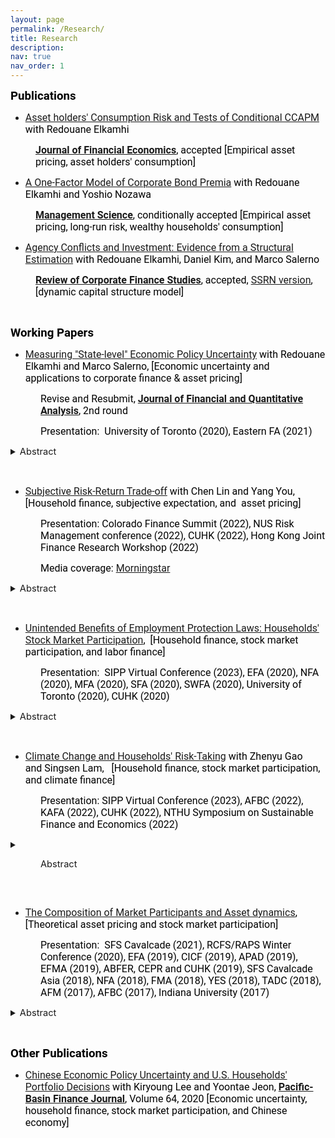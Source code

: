 ```yaml
---
layout: page
permalink: /Research/
title: Research
description: 
nav: true
nav_order: 1
---
```


<p><span style="font-size:11pt"><span style="font-family:Calibri,sans-serif"><strong><span style="font-size:14.0pt"><span style="font-family:Roboto"><span style="color:black">Publications</span></span></span></strong></span></span></p>

<ul>
	<li><span style="font-size:11pt"><span style="color:black"><span style="font-family:Calibri,sans-serif"><span style="font-size:12.0pt"><span style="font-family:Roboto"><a href = "https://papers.ssrn.com/sol3/papers.cfm?abstract_id=3349844">Asset holders' Consumption Risk and Tests of Conditional CCAPM</a> with&nbsp;Redouane Elkamhi</span></span></span></span></span></li>
</ul>

<p style="margin-left:40px"><span style="font-size:11pt"><span style="font-family:Calibri,sans-serif"><strong><span style="font-size:12.0pt"><span style="font-family:Roboto"><span style="color:black"><a href = "https://www.sciencedirect.com/journal/journal-of-financial-economics">Journal of Financial Economics</a></span></span></span></strong><span style="font-size:12.0pt"><span style="font-family:Roboto"><span style="color:black">, accepted&nbsp;[Empirical asset pricing,&nbsp;asset holders&#39;&nbsp;consumption]</span></span></span></span></span></p>

<ul>
	<li><span style="font-size:11pt"><span style="color:black"><span style="font-family:Calibri,sans-serif"><span style="font-size:12.0pt"><span style="font-family:Roboto"><a href = "https://papers.ssrn.com/sol3/papers.cfm?abstract_id=3669068">A One-Factor Model of Corporate Bond Premia</a> with&nbsp;Redouane Elkamhi and&nbsp;Yoshio Nozawa</span></span></span></span></span></li>
</ul>

<p style="margin-left:40px"><span style="font-size:11pt"><span style="font-family:Calibri,sans-serif"><strong><span style="font-size:12.0pt"><span style="font-family:Roboto"><span style="color:black"><a href = "https://pubsonline.informs.org/journal/mnsc">Management Science</a></span></span></span></strong><span style="font-size:12.0pt"><span style="font-family:Roboto"><span style="color:black">, conditionally accepted&nbsp;[Empirical asset pricing, long-run risk, wealthy households&#39; consumption]</span></span></span></span></span></p>

<ul>
	<li><span style="font-size:11pt"><span style="color:black"><span style="font-family:Calibri,sans-serif"><span style="font-size:12.0pt"><span style="font-family:Roboto"><a href = "https://academic.oup.com/rcfs/advance-article-abstract/doi/10.1093/rcfs/cfac019/6576649?redirectedFrom=fulltext">Agency Conflicts and Investment: Evidence from a Structural Estimation</a> with&nbsp;Redouane Elkamhi,&nbsp;Daniel Kim, and&nbsp;Marco Salerno</span></span></span></span></span></li>
</ul>

<p style="margin-left:40px"><span style="font-size:11pt"><span style="font-family:Calibri,sans-serif"><strong><span style="font-size:12.0pt"><span style="font-family:Roboto"><span style="color:black"><a href = "https://academic.oup.com/rcfs">Review of Corporate Finance Studies</a></span></span></span></strong><span style="font-size:12.0pt"><span style="font-family:Roboto"><span style="color:black">,&nbsp;accepted,&nbsp;<a href = "https://papers.ssrn.com/sol3/papers.cfm?abstract_id=3680008">SSRN version</a>, [dynamic capital structure model]</span></span></span></span></span></p>

<p>&nbsp;</p>

<p><span style="font-size:11pt"><span style="font-family:Calibri,sans-serif"><strong><span style="font-size:14.0pt"><span style="font-family:Roboto"><span style="color:black">Working Papers</span></span></span></strong></span></span></p>

<ul>
	<li><span style="font-size:11pt"><span style="font-family:Calibri,sans-serif"><span style="font-size:12.0pt"><span style="font-family:Roboto"><span style="color:black"><a href = "https://papers.ssrn.com/sol3/papers.cfm?abstract_id=3695365">Measuring &quot;State-level&quot; Economic Policy Uncertainty</a> with&nbsp;Redouane Elkamhi and&nbsp;Marco Salerno, [Economic uncertainty and applications to corporate finance&nbsp;&amp;&nbsp;asset pricing]</span></span></span></span></span></li>
</ul>

<p style="margin-left:48px"><span style="font-size:11pt"><span style="font-family:Calibri,sans-serif"><span style="font-size:12.0pt"><span style="font-family:Roboto"><span style="color:black">Revise and Resubmit,&nbsp;<strong><a href = "https://jfqa.org/">Journal of Financial and Quantitative Analysis</a></strong>, 2nd round</span></span></span></span></span></p>

<p style="margin-left:48px"><span style="font-size:11pt"><span style="font-family:Calibri,sans-serif"><span style="font-size:12.0pt"><span style="font-family:Roboto"><span style="color:black">Presentation: &nbsp;University of Toronto (2020), Eastern FA (2021)</span></span></span></span></span></p>

<details>
	<summary><span style="font-size:11pt">Abstract </span></summary>
<p style="margin-left:48px"><span style="font-size:11pt"><span style="font-family:Calibri,sans-serif"><span style="font-size:12.0pt"><span style="font-family:Roboto"><span style="color:black">We develop 50 novel indices of State-level Economic Policy Uncertainty (SEPU) based on newspaper coverage frequency using 204 million state newspaper articles from January 1990 to December 2019. We assess the validity of our measures. Our SEPU indices vary counter-cyclically with respect to state-specific economic conditions, rise before close gubernatorial elections, and exhibit a large cross-sectional variation. We demonstrate that SEPU indices explain the cross-sectional variation in state-level GDP, employment, income as well as industry investment decisions. Our findings highlight the importance of economic policy uncertainty at the state level in addition to the nationwide level.</span></span></span></span></span></p>
</details>


<p style="margin-left:48px">&nbsp;</p>

<ul>
	<li><span style="font-size:11pt"><span style="color:black"><span style="font-family:Calibri,sans-serif"><span style="font-size:12.0pt"><span style="font-family:Roboto"><a href = "https://papers.ssrn.com/sol3/papers.cfm?abstract_id=4096443">Subjective Risk-Return Trade-off</a> with&nbsp;Chen Lin and&nbsp;Yang You, [Household finance, subjective expectation, and &nbsp;asset pricing]</span></span></span></span></span></li>
</ul>

<p style="margin-left:48px"><span style="font-size:11pt"><span style="font-family:Calibri,sans-serif"><span style="font-size:12.0pt"><span style="font-family:Roboto"><span style="color:black">Presentation:&nbsp;Colorado Finance Summit&nbsp;(2022),&nbsp;NUS Risk Management conference (2022), CUHK (2022), Hong Kong Joint Finance Research Workshop (2022)</span></span></span></span></span></p>

<p style="margin-left:48px"><span style="font-size:11pt"><span style="font-family:Calibri,sans-serif"><span style="font-size:12.0pt"><span style="font-family:Roboto"><span style="color:black">Media coverage:&nbsp;<a href = "https://www.morningstar.com/news/marketwatch/20220730279/most-investors-still-dont-understand-the-relationship-between-risk-and-return-study-reveals">Morningstar</a></span></span></span></span></span></p>

<details>
 <summary> <span style="font-size:11pt">Abstract </span> </summary>
<p style="margin-left:48px"><span style="font-size:11pt"><span style="font-family:Calibri,sans-serif"><span style="font-size:12.0pt"><span style="font-family:Roboto"><span style="color:black">We conduct a novel survey of nationally representative 2,548 U.S. respondents to estimate subjective risk-return trade-offs among savings, government bonds, stocks, real estate, gold, and cryptocurrencies. We document a robust negative relationship between perceived risk and return among risky assets. The ``higher risk, lower return&#39;&#39; relationship remains significant even for wealthy, highly educated, and financially-literate individuals. We find that the negative risk-return trade-offs translate into under-diversified portfolios as investors disproportionately allocate wealth to assets with a higher subjective Sharpe ratio.</span></span></span></span></span></p>
</details>

<p style="margin-left:48px">&nbsp;</p>

<ul>
	<li><span style="font-size:11pt"><span style="color:black"><span style="font-family:Calibri,sans-serif"><span style="font-size:12.0pt"><span style="font-family:Roboto"><a href = "https://papers.ssrn.com/sol3/papers.cfm?abstract_id=4163869">Unintended Benefits of Employment Protection Laws: Households&#39; Stock Market Participation</a>, &nbsp;[Household finance, stock market participation, and labor finance] </span></span></span></span></span></li>
</ul>

<p style="margin-left:48px"><span style="font-size:11pt"><span style="font-family:Calibri,sans-serif"><span style="font-size:12.0pt"><span style="font-family:Roboto"><span style="color:black">Presentation: &nbsp;SIPP Virtual Conference (2023),&nbsp;EFA (2020), NFA (2020), MFA (2020), SFA (2020), SWFA (2020), University of Toronto (2020), CUHK (2020)</span></span></span></span></span></p>

<details>
 <summary> <span style="font-size:11pt">Abstract </span> </summary>
<p style="margin-left:48px"><span style="font-size:11pt"><span style="font-family:Calibri,sans-serif"><span style="font-size:12.0pt"><span style="font-family:Roboto"><span style="color:black">Exploiting the staggered adoptions of US state-level employment protection laws, we provide novel empirical evidence that adoptions of laws increase the level of stock market participation both on the extensive margin and on the intensive margin. These effects are stronger for young, low-income, low-wealth, and less-educated households. We observe the opposite behaviors when the law is reversed. Overall, our findings imply the significance of employment protection laws in inducing households to take more financial risks, thereby improving wealth accumulation. This is a new channel through which employment protection laws benefit households and the economy.</span></span></span></span></span></p>
</details> 

<p style="margin-left:48px">&nbsp;</p>

<ul>
	<li><span style="font-size:11pt"><span style="color:black"><span style="font-family:Calibri,sans-serif"><span style="font-size:12.0pt"><span style="font-family:Roboto"><a href = "https://papers.ssrn.com/sol3/papers.cfm?abstract_id=4056360">Climate Change and Households&#39; Risk-Taking</a>&nbsp;with&nbsp;Zhenyu Gao and&nbsp;Singsen Lam, &nbsp; [Household finance, stock market participation, and&nbsp;climate finance]</span></span></span></span></span></li>
</ul>

<p style="margin-left:48px"><span style="font-size:11pt"><span style="font-family:Calibri,sans-serif"><span style="font-size:12.0pt"><span style="font-family:Roboto"><span style="color:black">Presentation: SIPP Virtual Conference (2023), AFBC (2022), KAFA (2022),&nbsp;CUHK (2022), NTHU Symposium on Sustainable Finance and Economics (2022)</span></span></span></span></span></p>

<details>
	<summary> <p style="margin-left:48px"> <span style="font-size:11pt">Abstract </span> </p></summary>
<p style="margin-left:48px"><span style="font-size:11pt"><span style="font-family:Calibri,sans-serif"><span style="font-size:12.0pt"><span style="font-family:Roboto"><span style="color:black">This paper studies a novel channel through which climate risks affect households&rsquo; choices of risky asset allocation: a stringent climate change regulation elevates labor income risk for households employed by high-emission industries which in turn discourages households&#39; financial risk-taking. Using staggered adoptions of climate change action plans across states, we find that climate change action plans lead to a reduction in the share of risky assets by 15% for households in high-emission industries. We also find a reduction in risky asset holdings after the stringent EPA regulation. These results are stronger with experiences of climate change-related disasters. Our study implies an unintended consequence of climate regulations for wealth inequality by discouraging low-wealth households&#39; financial risk-taking.</span></span></span></span></span></p>
</details> 

<p style="margin-left:48px">&nbsp;</p>

<ul>
	<li><span style="font-size:11pt"><span style="font-family:Calibri,sans-serif"><span style="font-size:12.0pt"><span style="font-family:Roboto"><span style="color:black"><a href = "https://papers.ssrn.com/sol3/papers.cfm?abstract_id=3349840">The Composition of Market Participants and Asset dynamics</a>,&nbsp; [Theoretical asset pricing and stock market participation]</span></span></span></span></span></li>
</ul>

<p style="margin-left:48px"><span style="font-size:11pt"><span style="font-family:Calibri,sans-serif"><span style="font-size:12.0pt"><span style="font-family:Roboto"><span style="color:black">Presentation: &nbsp;SFS Cavalcade (2021), RCFS/RAPS Winter Conference (2020), EFA (2019), CICF (2019), APAD (2019), EFMA (2019), ABFER, CEPR and CUHK (2019), SFS Cavalcade Asia (2018), NFA (2018), FMA (2018), YES (2018), TADC (2018), AFM (2017), AFBC (2017), Indiana University (2017)&nbsp;</span></span></span></span></span></p>


<details>
 <summary> <span style="font-size:11pt">Abstract </span> </summary>
<p style="margin-left:48px"><span style="font-size:11pt"><span style="font-family:Calibri,sans-serif"><span style="font-size:12.0pt"><span style="font-family:Roboto"><span style="color:black">We develop a dynamic equilibrium model where heterogeneous investors endogenously choose to enter/exit the stock market. We characterize the equilibrium and present a conditional consumption&nbsp;CAPM. The model implies small changes in the composition of stockholders, which generate a strongly countercyclical stockholders&rsquo; amount of consumption risk. The model provides a new perspective on the main drivers of asset dynamics. It is the procyclical consumption risk-sharing implied by changes in stockholders&#39; composition that contribute to the dynamics of risk premium, excess volatility, and price-dividend ratio. We provide empirical evidence on market participation, amount of risk, and price of risk, supporting our theory. </span></span></span></span></span></p>
</details>

<p style="margin-left:48px">&nbsp;</p>

<p><span style="font-size:11pt"><span style="font-family:Calibri,sans-serif"><strong><span style="font-size:14.0pt"><span style="font-family:Roboto"><span style="color:black">Other Publications</span></span></span></strong></span></span></p>

<ul>
	<li><span style="font-size:11pt"><span style="color:black"><span style="font-family:Calibri,sans-serif"><span style="font-size:12.0pt"><span style="font-family:Roboto"><a href = "https://www.sciencedirect.com/science/article/pii/S0927538X20304510">Chinese Economic Policy Uncertainty and U.S. Households&#39; Portfolio Decisions</a> with Kiryoung Lee&nbsp;and&nbsp;Yoontae Jeon, <strong><a href = "https://www.sciencedirect.com/journal/pacific-basin-finance-journal">Pacific-Basin Finance Journal</a></strong>, Volume 64, 2020&nbsp;[Economic uncertainty, household finance, stock market participation, and Chinese economy]</span></span></span></span></span></li>
</ul>

<p>&nbsp;</p>


